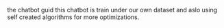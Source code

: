 the chatbot guid this chatbot is train under our own dataset and aslo using self created algorithms
for more optimizations.